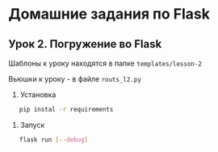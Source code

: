 # Домашние задания по Flask

## Урок 2. Погружение во Flask

Шаблоны к уроку находятся в папке ```templates/lesson-2```

Вьюшки к уроку - в файле  ```routs_l2.py```

1. Установка

```bash
   pip instal -r requirements
```

1. Запуск

```bash
   flask run [--debug]
```
